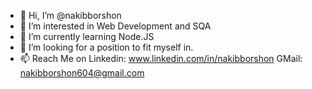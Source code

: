 - 👋 Hi, I’m @nakibborshon
- 👀 I’m interested in Web Development and SQA
- 🌱 I’m currently learning Node.JS
- 💞️ I’m looking for a position to fit myself in.
- 📫 Reach Me on 
Linkedin: www.linkedin.com/in/nakibborshon
GMail: nakibborshon604@gmail.com

<!---
nakibborshon/nakibborshon is a ✨ special ✨ repository because its `README.md` (this file) appears on your GitHub profile.
You can click the Preview link to take a look at your changes.
--->
